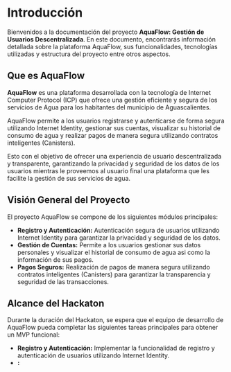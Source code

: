 # Introducción

Bienvenidos a la documentación del proyecto **AquaFlow: Gestión de Usuarios Descentralizada**. En este documento, encontrarás información detallada sobre la plataforma AquaFlow, sus funcionalidades, tecnologías utilizadas y estructura del proyecto entre otros aspectos.

## Que es AquaFlow

**AquaFlow** es una plataforma desarrollada con la tecnología de Internet Computer Protocol (ICP) que ofrece una gestión eficiente y segura de los servicios de Agua para los habitantes del municipio de Aguascalientes.

AquaFlow permite a los usuarios registrarse y autenticarse de forma segura utilizando Internet Identity, gestionar sus cuentas, visualizar su historial de consumo de agua y realizar pagos de manera segura utilizando contratos inteligentes (Canisters).

Esto con el objetivo de ofrecer una experiencia de usuario descentralizada y transparente, garantizando la privacidad y seguridad de los datos de los usuarios mientras le proveemos al usuario final una plataforma que les facilite la gestión de sus servicios de agua.

## Visión General del Proyecto

El proyecto AquaFlow se compone de los siguientes módulos principales:
- **Registro y Autenticación:** Autenticación segura de usuarios utilizando Internet Identity para garantizar la privacidad y seguridad de los datos.
- **Gestión de Cuentas:** Permite a los usuarios gestionar sus datos personales y visualizar el historial de consumo de agua asi como la información de sus pagos.
- **Pagos Seguros:** Realización de pagos de manera segura utilizando contratos inteligentes (Canisters) para garantizar la transparencia y seguridad de las transacciones.




## Alcance del Hackaton

Durante la duración del Hackaton, se espera que el equipo de desarrollo de AquaFlow pueda completar las siguientes tareas principales para obtener un MVP funcional:
- **Registro y Autenticación:** Implementar la funcionalidad de registro y autenticación de usuarios utilizando Internet Identity.
- **:** 